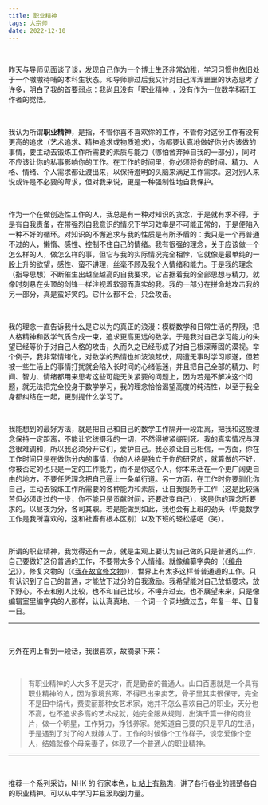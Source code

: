 ```yaml
---
title: 职业精神
tags: 大宗师
date: 2022-12-10
---
```


<br/>

昨天与导师见面谈了谈，发现自己作为一个博士生还非常幼稚，学习习惯也依旧处于一个嗷嗷待哺的本科生状态。和导师聊过后我又针对自己浑浑噩噩的状态思考了许多，明白了我的首要弱点：我尚且没有「职业精神」，没有作为一位数学科研工作者的觉悟。

<br/>

我认为所谓**职业精神**，是指，不管你喜不喜欢你的工作，不管你对这份工作有没有更高的追求（艺术追求、精神追求或物质追求），你都要认真地做好你分内该做的事情，要主动去锻炼工作所需要的素质与能力（哪怕舍弃掉自我的一部分），同时不应该让你的私事影响你的工作。在工作的时间里，你必须将你的时间、精力、人格、情绪、个人需求都让渡出来，以保持澄明的头脑来满足工作需求。这对别人来说或许是不必要的苛求，但对我来说，更是一种强制性地自我保护。

<br/>

作为一个在做创造性工作的人，我总是有一种对知识的贪念，于是就有求不得，于是有自我责备，在带强烈自我意识的情况下学习效率是不可能正常的，于是便陷入一种不好的循环。对知识的不懈追求与我的性质是有所矛盾的：我只是一个再普通不过的人，懒惰、感性、控制不住自己的情绪。我有很强的理念，关于应该做一个怎么样的人，做怎么样的事，但它与我的实际情况完全相悖，它就像是最单纯的一股上升的欲望，感性、蛮不讲理，丝毫不顾及我个人情绪和能力。于是我的理念（指导思想）不断催生出越垒越高的自我要求，它占据着我的全部思想与精力，就像时刻悬在头顶的剑锋一样注视着软弱而真实的我。我的一部分在拼命地攻击我的另一部分，真是蛮好笑的。它什么都不会，只会攻击。

<br/>

我的理念一直告诉我什么是它以为的真正的浪漫：模糊数学和日常生活的界限，把人格精神和数学气质合成一束，追求更高更远的数学。于是我对自己学习能力的失望已经等价于对自己人格的攻击，久而久之已经形成了对自己根深蒂固的漠视。举个例子，我非常情绪化，对数学的热情也如波浪起伏，周遭无事时学习顺遂，但若被一些生活上的事情打扰就会陷入长时间的心绪低迷，并且把自己全部的精力、时间、智力、情绪都用来思考这些可能无关紧要的问题上，因为若是不解决这个问题，就无法把完全投身于数学学习，我的理念恰恰渴望高度的纯洁性，以至于我全身都纠结在一起，更别提什么学习了。

<br/>

我能想到的最好方法，就是把自己和自己的数学工作隔开一段距离，把我和这股理念保持一定距离，不能让它统摄我的一切，不然得被紧绷到死。我的真实情况与理念很难调和，所以我必须分开它们，爱护自己。我必须让自己相信，一方面，你在工作时间只是在做你分内的事情，你的人格是独立于你的研究的，就算做的不好，你被否定的也只是一定的工作能力，而不是你这个人，你本来活在一个更广阔更自由的地方，不要任凭理念把自己逼上一条单行道。另一方面，在工作时你要驯化你自己，主动去锻炼工作所需要的各种能力和素质，让自我服务于工作（这是比较痛苦但必须走过的一步，你不能只是贡献时间，还要改变自己），这是你的理念所要求的。以昼夜为分，各司其职。若是能做到如此，我也会有上班的劲头（毕竟数学工作是我所喜欢的，这和社畜有根本区别）以及下班的轻松感吧（笑）。

<br/>

所谓的职业精神，我觉得还有一点，就是主观上要认为自己做的只是普通的工作，自己要做好这份普通的工作，不要带太多个人情绪。就像编纂字典的（《[编舟记](https://movie.douban.com/subject/26752720/)》），修复文物的（《[我在故宫修文物](https://movie.douban.com/subject/26703457/)》），世界上有太多这样普普通通的工作。只有认识到了自己的普通，才能放下过分的自我激励。我希望能对自己放低要求，放下野心，不去和别人比较，也不和自己比较，不唾弃过去，也不展望未来，只是像编辑室里编字典的人那样，认认真真地、一个词一个词地做过去，年复一年、日复一日。



---

<br/>

另外在网上看到一段话，我很喜欢，故摘录下来：

<br/>

> 有职业精神的人大多不是天才，而是勤奋的普通人。山口百惠就是一个具有职业精神的人，因为家境贫寒，不得已出来卖艺，骨子里其实很保守，完全不是田中绢代，费雯丽那种女艺术家，她并不怎么喜欢自己的职业，天分也不高，也不追求多高的艺术成就，她完全服从规则，出演千篇一律的商业片，做一个明星，工作努力，挣钱养家。她知道自己要的只是平凡的生活，于是遇到了对了的人就嫁人了。工作的时候像个工作样子，谈恋爱像个恋人，结婚就像个母亲妻子，体现了一个普通人的职业精神。

---

<br/>

推荐一个系列采访，NHK 的 行家本色，[b 站上有熟肉](https://www.bilibili.com/video/BV13Y411j7qN/?vd_source=cadebb52993d8ab2c0f257a19ba080e8)，讲了各行各业的翘楚各自的职业精神。可以从中学习并且汲取到力量。